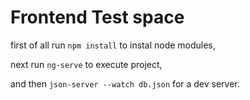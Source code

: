 # Frontend Test space

first of all run `npm install` to instal node modules,

next run `ng-serve` to execute project,

and then `json-server --watch db.json` for a dev server.
